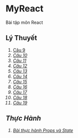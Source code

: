 # MyReact
Bài tập môn React
## Lý Thuyết
1. [Câu 9](https://codepen.io/CaThiKimNgan/pen/LYrZLXE)<em>
2. [Câu 10](https://codepen.io/CaThiKimNgan/pen/BaVWaBv)<em>
3. [Câu 11](https://codepen.io/CaThiKimNgan/pen/PoapVzm)
4. [Câu 12](https://codepen.io/CaThiKimNgan/pen/JjZWxxK)
5. [Câu 13](https://codepen.io/CaThiKimNgan/pen/xxzqBpL)
6. [Câu 14](https://codepen.io/CaThiKimNgan/pen/QWxqaWz)
7. [Câu 15](https://codepen.io/CaThiKimNgan/pen/GRGMyEG)
8. [Câu 16](https://codepen.io/CaThiKimNgan/pen/QWxVRWN)
9. [Câu 17](https://codepen.io/CaThiKimNgan/pen/mdKGYdY)
10. [Câu 18](https://codepen.io/CaThiKimNgan/pen/vYrVaKL)
11. [Câu 19](https://codepen.io/CaThiKimNgan/pen/rNKqZWV)
## Thực Hành
1. [Bài thực hành Props và State](https://codepen.io/CaThiKimNgan/pen/JjZaqdZ)
